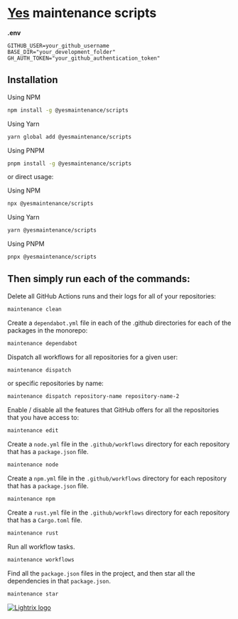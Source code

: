 # [Yes] maintenance scripts

**.env**

```env
GITHUB_USER=your_github_username
BASE_DIR="your_development_folder"
GH_AUTH_TOKEN="your_github_authentication_token"
```

## Installation

Using NPM

```sh
npm install -g @yesmaintenance/scripts
```

Using Yarn

```sh
yarn global add @yesmaintenance/scripts
```

Using PNPM

```sh
pnpm install -g @yesmaintenance/scripts
```

or direct usage:

Using NPM

```sh
npx @yesmaintenance/scripts
```

Using Yarn

```sh
yarn @yesmaintenance/scripts
```

Using PNPM

```sh
pnpx @yesmaintenance/scripts
```

## Then simply run each of the commands:

Delete all GitHub Actions runs and their logs for all of your repositories:

```sh
maintenance clean
```

Create a `dependabot.yml` file in each of the .github directories for each of
the packages in the monorepo:

```sh
maintenance dependabot
```

Dispatch all workflows for all repositories for a given user:

```sh
maintenance dispatch
```

or specific repositories by name:

```sh
maintenance dispatch repository-name repository-name-2
```

Enable / disable all the features that GitHub offers for all the repositories
that you have access to:

```sh
maintenance edit
```

Create a `node.yml` file in the `.github/workflows` directory for each
repository that has a `package.json` file.

```sh
maintenance node
```

Create a `npm.yml` file in the `.github/workflows` directory for each repository
that has a `package.json` file.

```sh
maintenance npm
```

Create a `rust.yml` file in the `.github/workflows` directory for each
repository that has a `Cargo.toml` file.

```sh
maintenance rust
```

Run all workflow tasks.

```sh
maintenance workflows
```

Find all the `package.json` files in the project, and then star all the
dependencies in that `package.json`.

```sh
maintenance star
```

[yes]: https://github.com/yesmaintenance
[@yesmaintenance/scripts]: https://npmjs.org/@yesmaintenance/scripts

[![Lightrix logo](https://raw.githubusercontent.com/Lightrix/npm/main/.github/Images/favicon.png "Built with Lightrix/npm")](https://github.com/Lightrix/npm)
